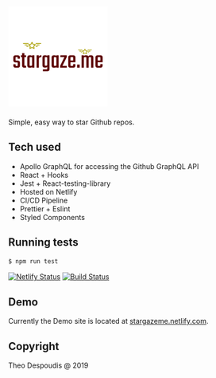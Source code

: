 
![logo](./src/images/logo.png)
---
Simple, easy way to star Github repos.

## Tech used

* Apollo GraphQL for accessing the Github GraphQL API
* React + Hooks
* Jest + React-testing-library
* Hosted on Netlify
* CI/CD Pipeline
* Prettier + Eslint
* Styled Components


## Running tests

```bash
$ npm run test
```

[![Netlify Status](https://api.netlify.com/api/v1/badges/63864202-ac5e-47d7-a148-19533a53f26e/deploy-status)](https://app.netlify.com/sites/stargazeme/deploys)
[![Build Status](https://travis-ci.org/theodesp/stargaze.me.svg?branch=master)](https://travis-ci.org/theodesp/stargaze.me)

## Demo
Currently the Demo site is located at [stargazeme.netlify.com](https://stargazeme.netlify.com/).

## Copyright

Theo Despoudis @ 2019

